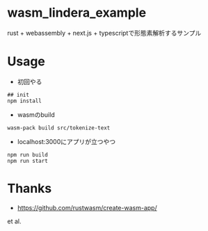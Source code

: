# wasm_lindera_example
rust + webassembly + next.js + typescriptで形態素解析するサンプル

# Usage

- 初回やる
```
## init
npm install
```

- wasmのbuild
```
wasm-pack build src/tokenize-text
```

- localhost:3000にアプリが立つやつ
```
npm run build
npm run start
```

# Thanks

- https://github.com/rustwasm/create-wasm-app/

et al.
